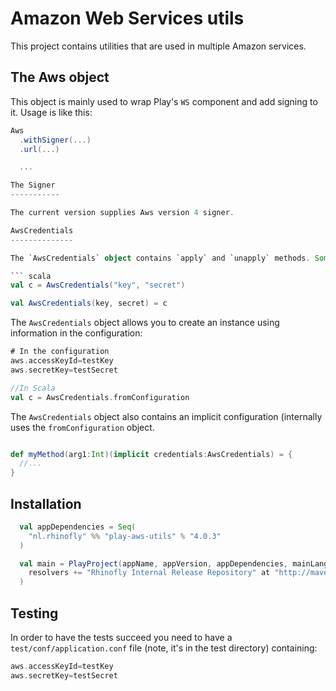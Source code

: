 Amazon Web Services utils
=========================

This project contains utilities that are used in multiple Amazon services.

The Aws object
--------------

This object is mainly used to wrap Play's `WS` component and add signing to it. Usage is like this:

``` scala
Aws
  .withSigner(...)
  .url(...)

  ...

The Signer
-----------

The current version supplies Aws version 4 signer.

AwsCredentials
--------------

The `AwsCredentials` object contains `apply` and `unapply` methods. Some usage examples:

``` scala
val c = AwsCredentials("key", "secret")

val AwsCredentials(key, secret) = c

```

The `AwsCredentials` object allows you to create an instance using information in the configuration:

``` scala
# In the configuration
aws.accessKeyId=testKey
aws.secretKey=testSecret

//In Scala
val c = AwsCredentials.fromConfiguration
```

The `AwsCredentials` object also contains an implicit configuration (internally uses the `fromConfiguration` object.

``` scala

def myMethod(arg1:Int)(implicit credentials:AwsCredentials) = {
  //...
}
```

Installation
------------

``` scala
  val appDependencies = Seq(
    "nl.rhinofly" %% "play-aws-utils" % "4.0.3"
  )

  val main = PlayProject(appName, appVersion, appDependencies, mainLang = SCALA).settings(
    resolvers += "Rhinofly Internal Release Repository" at "http://maven-repository.rhinofly.net:8081/artifactory/libs-release-local"
  )
```

Testing
-------

In order to have the tests succeed you need to have a `test/conf/application.conf` file (note, it's in the test directory) containing:

``` scala
aws.accessKeyId=testKey
aws.secretKey=testSecret
```
